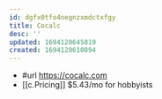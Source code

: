 ```yaml
---
id: dgfx0tfo4negnzxmdctxfgy
title: Cocalc
desc: ''
updated: 1694120645819
created: 1694120610894
---
```


- #url https://cocalc.com
- [[c.Pricing]] $5.43/mo for hobbyists